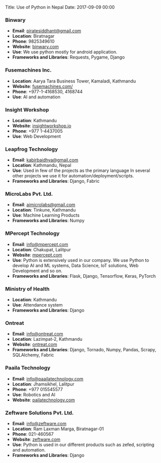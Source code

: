 Title: Use of Python in Nepal
Date: 2017-09-09 00:00


### Binwary
- **Email**: piratesiddhant@gmail.com  
- **Location**: Biratnagar  
- **Phone**: 9825349610
- **Website**: [binwary.com](http://www.binwary.com)
- **Use**: We use python mostly for android application.  
-  **Frameworks and Libraries**: Requests, Pygame, Django

### Fusemachines Inc.       
- **Location**: Aarya Tara Business Tower, Kamaladi, Kathmandu
- **Website**: [fusemachines.com/](https://fusemachines.com/)
- **Phone**: +977-1-4168530, 4168744
- **Use**: AI and automation

### Insight Workshop       
- **Location**: Kathmandu
- **Website**: [insightworkshop.io](https://insightworkshop.io/)
- **Phone**: +977 1-4437005
- **Use**: Web Development

### Leapfrog Technology       
- **Email**: kabirbaidhya@gmail.com  
- **Location**: Kathmandu, Nepal  
- **Use**: Used in few of the projects as the primary language In several other projects we use it for automation/deployment/scripts.  
-  **Frameworks and Libraries**: Django, Fabric 

### MicroLabs Pvt. Ltd.
- **Email**: aimicrolabs@gmail.com
- **Location**: Tinkune, Kathmandu  
- **Use**: Machine Learning Products  
-  **Frameworks and Libraries**: Numpy  

### MPercept Technology  
- **Email**: info@mpercept.com  
- **Location**: Chakupat, Lalitpur
- **Website**: [mpercept.com](http://mpercept.com)
- **Use**: Python is extensively used in our company. We use Python to develop AI and ML systems, Data Science, IoT solutions, Web Development and so on.
-  **Frameworks and Libraries**: Flask, Django, Tensorflow, Keras, PyTorch  

### Ministry of Health  
- **Location**: Kathmandu  
- **Use**: Attendance system  
-  **Frameworks and Libraries**: Django  

### Ontreat  
- **Email**: info@ontreat.com  
- **Location**: Lazimpat-2, Kathmandu  
- **Website**: [ontreat.com](http://ontreat.com)
-  **Frameworks and Libraries**: Django, Tornado, Numpy, Pandas, Scrapy, SQLAlchemy, Fabric

### Paaila Technology  
- **Email**: info@paailatechnology.com 
- **Location**: Jhamsikhel, Lalitpur
- **Phone**: +977 015545577
-  **Use**: Robotics and AI
- **Website**: [pailatechnology.com](http://www.paailatechnology.com/)

### Zeftware Solutions Pvt. Ltd.  
- **Email**: info@zeftware.com  
- **Location**: Ram Laxman Marga, Biratnagar-01  
- **Phone**: 021-460567  
- **Website**: [zeftware.com](http://zeftware.com)
- **Use**: Python is used in our different products such as zefed, scripting and automation.
-  **Frameworks and Libraries**: Django  
